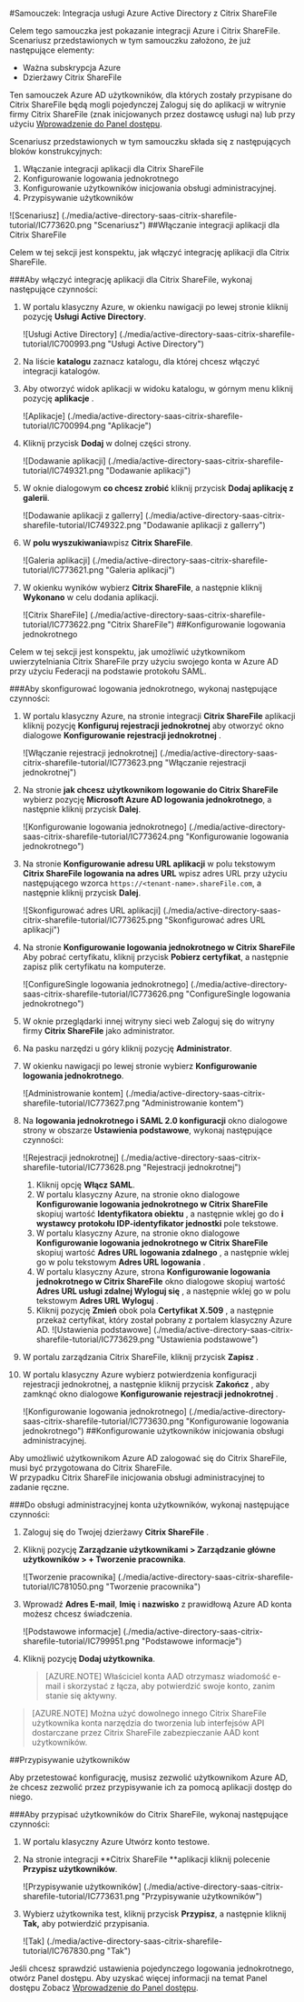 <properties 
    pageTitle="Samouczek: Integracja usługi Azure Active Directory z Citrix ShareFile | Microsoft Azure" 
    description="Dowiedz się, jak użyć Citrix ShareFile z usługą Azure Active Directory w celu włączenia rejestracji jednokrotnej, automatycznego inicjowania obsługi administracyjnej i nie tylko!" 
    services="active-directory" 
    authors="jeevansd"  
    documentationCenter="na" 
    manager="femila"/>
<tags 
    ms.service="active-directory" 
    ms.devlang="na" 
    ms.topic="article" 
    ms.tgt_pltfrm="na" 
    ms.workload="identity" 
    ms.date="09/29/2016" 
    ms.author="jeedes" />

#<a name="tutorial-azure-active-directory-integration-with-citrix-sharefile"></a>Samouczek: Integracja usługi Azure Active Directory z Citrix ShareFile

Celem tego samouczka jest pokazanie integracji Azure i Citrix ShareFile.  
Scenariusz przedstawionych w tym samouczku założono, że już następujące elementy:

-   Ważna subskrypcja Azure
-   Dzierżawy Citrix ShareFile

Ten samouczek Azure AD użytkowników, dla których zostały przypisane do Citrix ShareFile będą mogli pojedynczej Zaloguj się do aplikacji w witrynie firmy Citrix ShareFile (znak inicjowanych przez dostawcę usługi na) lub przy użyciu [Wprowadzenie do Panel dostępu](active-directory-saas-access-panel-introduction.md).

Scenariusz przedstawionych w tym samouczku składa się z następujących bloków konstrukcyjnych:

1.  Włączanie integracji aplikacji dla Citrix ShareFile
2.  Konfigurowanie logowania jednokrotnego
3.  Konfigurowanie użytkowników inicjowania obsługi administracyjnej.
4.  Przypisywanie użytkowników

![Scenariusz] (./media/active-directory-saas-citrix-sharefile-tutorial/IC773620.png "Scenariusz")
##<a name="enabling-the-application-integration-for-citrix-sharefile"></a>Włączanie integracji aplikacji dla Citrix ShareFile

Celem w tej sekcji jest konspektu, jak włączyć integrację aplikacji dla Citrix ShareFile.

###<a name="to-enable-the-application-integration-for-citrix-sharefile-perform-the-following-steps"></a>Aby włączyć integrację aplikacji dla Citrix ShareFile, wykonaj następujące czynności:

1.  W portalu klasyczny Azure, w okienku nawigacji po lewej stronie kliknij pozycję **Usługi Active Directory**.

    ![Usługi Active Directory] (./media/active-directory-saas-citrix-sharefile-tutorial/IC700993.png "Usługi Active Directory")

2.  Na liście **katalogu** zaznacz katalogu, dla której chcesz włączyć integracji katalogów.

3.  Aby otworzyć widok aplikacji w widoku katalogu, w górnym menu kliknij pozycję **aplikacje** .

    ![Aplikacje] (./media/active-directory-saas-citrix-sharefile-tutorial/IC700994.png "Aplikacje")

4.  Kliknij przycisk **Dodaj** w dolnej części strony.

    ![Dodawanie aplikacji] (./media/active-directory-saas-citrix-sharefile-tutorial/IC749321.png "Dodawanie aplikacji")

5.  W oknie dialogowym **co chcesz zrobić** kliknij przycisk **Dodaj aplikację z galerii**.

    ![Dodawanie aplikacji z gallerry] (./media/active-directory-saas-citrix-sharefile-tutorial/IC749322.png "Dodawanie aplikacji z gallerry")

6.  W **polu wyszukiwania**wpisz **Citrix ShareFile**.

    ![Galeria aplikacji] (./media/active-directory-saas-citrix-sharefile-tutorial/IC773621.png "Galeria aplikacji")

7.  W okienku wyników wybierz **Citrix ShareFile**, a następnie kliknij **Wykonano** w celu dodania aplikacji.

    ![Citrix ShareFile] (./media/active-directory-saas-citrix-sharefile-tutorial/IC773622.png "Citrix ShareFile")
##<a name="configuring-single-sign-on"></a>Konfigurowanie logowania jednokrotnego

Celem w tej sekcji jest konspektu, jak umożliwić użytkownikom uwierzytelniania Citrix ShareFile przy użyciu swojego konta w Azure AD przy użyciu Federacji na podstawie protokołu SAML.

###<a name="to-configure-single-sign-on-perform-the-following-steps"></a>Aby skonfigurować logowania jednokrotnego, wykonaj następujące czynności:

1.  W portalu klasyczny Azure, na stronie integracji **Citrix ShareFile** aplikacji kliknij pozycję **Konfiguruj rejestracji jednokrotnej** aby otworzyć okno dialogowe **Konfigurowanie rejestracji jednokrotnej** .

    ![Włączanie rejestracji jednokrotnej] (./media/active-directory-saas-citrix-sharefile-tutorial/IC773623.png "Włączanie rejestracji jednokrotnej")

2.  Na stronie **jak chcesz użytkownikom logowanie do Citrix ShareFile** wybierz pozycję **Microsoft Azure AD logowania jednokrotnego**, a następnie kliknij przycisk **Dalej**.

    ![Konfigurowanie logowania jednokrotnego] (./media/active-directory-saas-citrix-sharefile-tutorial/IC773624.png "Konfigurowanie logowania jednokrotnego")

3.  Na stronie **Konfigurowanie adresu URL aplikacji** w polu tekstowym **Citrix ShareFile logowania na adres URL** wpisz adres URL przy użyciu następującego wzorca `https://<tenant-name>.shareFile.com`, a następnie kliknij przycisk **Dalej**.

    ![Skonfigurować adres URL aplikacji] (./media/active-directory-saas-citrix-sharefile-tutorial/IC773625.png "Skonfigurować adres URL aplikacji")

4.  Na stronie **Konfigurowanie logowania jednokrotnego w Citrix ShareFile** Aby pobrać certyfikatu, kliknij przycisk **Pobierz certyfikat**, a następnie zapisz plik certyfikatu na komputerze.

    ![ConfigureSingle logowania jednokrotnego] (./media/active-directory-saas-citrix-sharefile-tutorial/IC773626.png "ConfigureSingle logowania jednokrotnego")

5.  W oknie przeglądarki innej witryny sieci web Zaloguj się do witryny firmy **Citrix ShareFile** jako administrator.

6.  Na pasku narzędzi u góry kliknij pozycję **Administrator**.

7.  W okienku nawigacji po lewej stronie wybierz **Konfigurowanie logowania jednokrotnego**.

    ![Administrowanie kontem] (./media/active-directory-saas-citrix-sharefile-tutorial/IC773627.png "Administrowanie kontem")

8.  Na **logowania jednokrotnego i SAML 2.0 konfiguracji** okno dialogowe strony w obszarze **Ustawienia podstawowe**, wykonaj następujące czynności:

    ![Rejestracji jednokrotnej] (./media/active-directory-saas-citrix-sharefile-tutorial/IC773628.png "Rejestracji jednokrotnej")

    1.  Kliknij opcję **Włącz SAML**.
    2.  W portalu klasyczny Azure, na stronie okno dialogowe **Konfigurowanie logowania jednokrotnego w Citrix ShareFile** skopiuj wartość **Identyfikatora obiektu** , a następnie wklej go do **i wystawcy protokołu IDP-identyfikator jednostki** pole tekstowe.
    3.  W portalu klasyczny Azure, na stronie okno dialogowe **Konfigurowanie logowania jednokrotnego w Citrix ShareFile** skopiuj wartość **Adres URL logowania zdalnego** , a następnie wklej go w polu tekstowym **Adres URL logowania** .
    4.  W portalu klasyczny Azure, strona **Konfigurowanie logowania jednokrotnego w Citrix ShareFile** okno dialogowe skopiuj wartość **Adres URL usługi zdalnej Wyloguj się** , a następnie wklej go w polu tekstowym **Adres URL Wyloguj** .
    5.  Kliknij pozycję **Zmień** obok pola **Certyfikat X.509** , a następnie przekaż certyfikat, który został pobrany z portalem klasyczny Azure AD.
        ![Ustawienia podstawowe] (./media/active-directory-saas-citrix-sharefile-tutorial/IC773629.png "Ustawienia podstawowe")

9.  W portalu zarządzania Citrix ShareFile, kliknij przycisk **Zapisz** .

10. W portalu klasyczny Azure wybierz potwierdzenia konfiguracji rejestracji jednokrotnej, a następnie kliknij przycisk **Zakończ** , aby zamknąć okno dialogowe **Konfigurowanie rejestracji jednokrotnej** .

    ![Konfigurowanie logowania jednokrotnego] (./media/active-directory-saas-citrix-sharefile-tutorial/IC773630.png "Konfigurowanie logowania jednokrotnego")
##<a name="configuring-user-provisioning"></a>Konfigurowanie użytkowników inicjowania obsługi administracyjnej.

Aby umożliwić użytkownikom Azure AD zalogować się do Citrix ShareFile, musi być przygotowana do Citrix ShareFile.  
W przypadku Citrix ShareFile inicjowania obsługi administracyjnej to zadanie ręczne.

###<a name="to-provision-a-user-accounts-perform-the-following-steps"></a>Do obsługi administracyjnej konta użytkowników, wykonaj następujące czynności:

1.  Zaloguj się do Twojej dzierżawy **Citrix ShareFile** .

2.  Kliknij pozycję **Zarządzanie użytkownikami \> Zarządzanie główne użytkowników \> + Tworzenie pracownika**.

    ![Tworzenie pracownika] (./media/active-directory-saas-citrix-sharefile-tutorial/IC781050.png "Tworzenie pracownika")

3.  Wprowadź **Adres E-mail**, **Imię** i **nazwisko** z prawidłową Azure AD konta możesz chcesz świadczenia.

    ![Podstawowe informacje] (./media/active-directory-saas-citrix-sharefile-tutorial/IC799951.png "Podstawowe informacje")

4.  Kliknij pozycję **Dodaj użytkownika**.

    >[AZURE.NOTE] Właściciel konta AAD otrzymasz wiadomość e-mail i skorzystać z łącza, aby potwierdzić swoje konto, zanim stanie się aktywny.

>[AZURE.NOTE] Można użyć dowolnego innego Citrix ShareFile użytkownika konta narzędzia do tworzenia lub interfejsów API dostarczane przez Citrix ShareFile zabezpieczanie AAD kont użytkowników.

##<a name="assigning-users"></a>Przypisywanie użytkowników

Aby przetestować konfigurację, musisz zezwolić użytkownikom Azure AD, że chcesz zezwolić przez przypisywanie ich za pomocą aplikacji dostęp do niego.

###<a name="to-assign-users-to-citrix-sharefile-perform-the-following-steps"></a>Aby przypisać użytkowników do Citrix ShareFile, wykonaj następujące czynności:

1.  W portalu klasyczny Azure Utwórz konto testowe.

2.  Na stronie integracji **Citrix ShareFile **aplikacji kliknij polecenie **Przypisz użytkowników**.

    ![Przypisywanie użytkowników] (./media/active-directory-saas-citrix-sharefile-tutorial/IC773631.png "Przypisywanie użytkowników")

3.  Wybierz użytkownika test, kliknij przycisk **Przypisz**, a następnie kliknij **Tak,** aby potwierdzić przypisania.

    ![Tak] (./media/active-directory-saas-citrix-sharefile-tutorial/IC767830.png "Tak")

Jeśli chcesz sprawdzić ustawienia pojedynczego logowania jednokrotnego, otwórz Panel dostępu. Aby uzyskać więcej informacji na temat Panel dostępu Zobacz [Wprowadzenie do Panel dostępu](active-directory-saas-access-panel-introduction.md).
